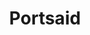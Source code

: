 ---
title: "Portsaid"
url: /ciudad-autonoma-de-buenos-aires/portsaid-avenida-cabildo/
shop: Kleidung
---